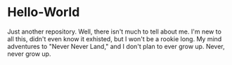 # Hello-World
Just another repository.
Well, there isn't much to tell about me. I'm new to all this, didn't even know it exhisted, but I won't be a rookie long.
My mind adventures to "Never Never Land," and I don't plan to ever grow up. Never, never grow up. 
